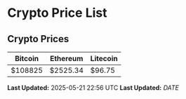 # Crypto Price List

## Crypto Prices
| Bitcoin | Ethereum | Litecoin |
| ------- | -------- | -------- |
| $108825 | $2525.34 | $96.75 |
**Last Updated:** 2025-05-21 22:56 UTC
**Last Updated:** $DATE$
